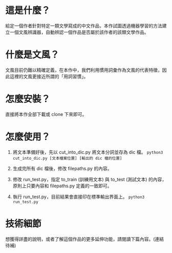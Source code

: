 這是什麼？
========
給定一個作者針對特定一類文學寫成的中文作品，本作試圖透過機器學習的方法建立一個文風辨識器，自動辨認一個作品是否屬於該作者的該類文學作品。

什麼是文風？
========
文風目前仍難以精確定義，在本作中，我們利用慣用詞彙作為文風的代表特徵，因此這裡的文風更接近所謂的「用詞習慣」。

怎麼安裝？
========
直接將本作全部下載或 clone 下來即可。

怎麼使用？
========
1. 將文本準備好後，先以 cut_into_dic.py 將文本分詞並存為 dic 檔。
        `python3 cut_into_dic.py [文本檔案位置] [輸出的 dic 檔的位置]`

2. 生成完所有 dic 檔後，修改 filepaths.py 的內容。

3. 修改 run_test.py，指定 to_train (訓練用文本) 與 to_test (測試文本)
的內容，原則上只要內容和 filepaths.py 定義的一致即可。

4. 執行 run_test.py，目前結果會直接印在標準輸出界面上。
        `python3 run_test.py`

技術細節
========
想獲得詳盡的說明，或者了解這個作品的更多延伸功能，請閱讀下篇內容。(連結待補)
